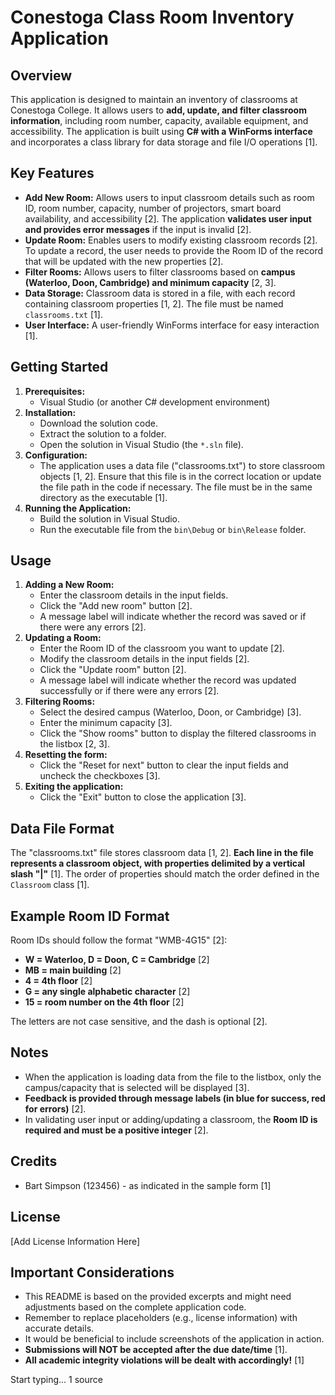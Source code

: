 # Conestoga Class Room Inventory Application

## Overview

This application is designed to maintain an inventory of classrooms at Conestoga College. It allows users to **add, update, and filter classroom information**, including room number, capacity, available equipment, and accessibility. The application is built using **C# with a WinForms interface** and incorporates a class library for data storage and file I/O operations [1].

## Key Features

*   **Add New Room:** Allows users to input classroom details such as room ID, room number, capacity, number of projectors, smart board availability, and accessibility [2]. The application **validates user input and provides error messages** if the input is invalid [2].
*   **Update Room:** Enables users to modify existing classroom records [2]. To update a record, the user needs to provide the Room ID of the record that will be updated with the new properties [2].
*   **Filter Rooms:** Allows users to filter classrooms based on **campus (Waterloo, Doon, Cambridge) and minimum capacity** [2, 3].
*   **Data Storage:** Classroom data is stored in a file, with each record containing classroom properties [1, 2]. The file must be named `classrooms.txt` [1].
*   **User Interface:** A user-friendly WinForms interface for easy interaction [1].

## Getting Started

1.  **Prerequisites:**
    *   Visual Studio (or another C# development environment)
2.  **Installation:**
    *   Download the solution code.
    *   Extract the solution to a folder.
    *   Open the solution in Visual Studio (the `*.sln` file).
3.  **Configuration:**
    *   The application uses a data file ("classrooms.txt") to store classroom objects [1, 2]. Ensure that this file is in the correct location or update the file path in the code if necessary. The file must be in the same directory as the executable [1].
4.  **Running the Application:**
    *   Build the solution in Visual Studio.
    *   Run the executable file from the `bin\Debug` or `bin\Release` folder.

## Usage

1.  **Adding a New Room:**
    *   Enter the classroom details in the input fields.
    *   Click the "Add new room" button [2].
    *   A message label will indicate whether the record was saved or if there were any errors [2].
2.  **Updating a Room:**
    *   Enter the Room ID of the classroom you want to update [2].
    *   Modify the classroom details in the input fields [2].
    *   Click the "Update room" button [2].
    *   A message label will indicate whether the record was updated successfully or if there were any errors [2].
3.  **Filtering Rooms:**
    *   Select the desired campus (Waterloo, Doon, or Cambridge) [3].
    *   Enter the minimum capacity [3].
    *   Click the "Show rooms" button to display the filtered classrooms in the listbox [2, 3].
4.  **Resetting the form:**
    *   Click the "Reset for next" button to clear the input fields and uncheck the checkboxes [3].
5.  **Exiting the application:**
    *   Click the "Exit" button to close the application [3].

## Data File Format

The "classrooms.txt" file stores classroom data [1, 2]. **Each line in the file represents a classroom object, with properties delimited by a vertical slash "|"** [1]. The order of properties should match the order defined in the `Classroom` class [1].

## Example Room ID Format

Room IDs should follow the format "WMB-4G15" [2]:

*   **W = Waterloo, D = Doon, C = Cambridge** [2]
*   **MB = main building** [2]
*   **4 = 4th floor** [2]
*   **G = any single alphabetic character** [2]
*   **15 = room number on the 4th floor** [2]

The letters are not case sensitive, and the dash is optional [2].

## Notes

*   When the application is loading data from the file to the listbox, only the campus/capacity that is selected will be displayed [3].
*   **Feedback is provided through message labels (in blue for success, red for errors)** [2].
*   In validating user input or adding/updating a classroom, the **Room ID is required and must be a positive integer** [2].

## Credits

*   Bart Simpson (123456) - as indicated in the sample form [1]

## License

[Add License Information Here]

## Important Considerations

*   This README is based on the provided excerpts and might need adjustments based on the complete application code.
*   Remember to replace placeholders (e.g., license information) with accurate details.
*   It would be beneficial to include screenshots of the application in action.
*   **Submissions will NOT be accepted after the due date/time** [1].
*   **All academic integrity violations will be dealt with accordingly!** [1]

Start typing...
1 source


